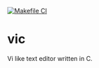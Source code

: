 [![Makefile CI](https://github.com/mtberdaan/vic/actions/workflows/makefile.yml/badge.svg)](https://github.com/mtberdaan/vic/actions/workflows/makefile.yml)

# vic

Vi like text editor written in C.
